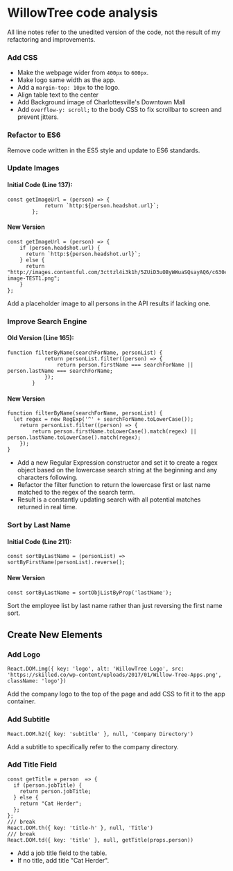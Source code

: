 # WillowTree code analysis

All line notes refer to the unedited version of the code, not the result of my refactoring and improvements.
### Add CSS
- Make the webpage wider from ```400px``` to ```600px```.
- Make logo same width as the app.
- Add a ```margin-top: 10px``` to the logo.
- Align table text to the center
- Add Background image of Charlottesville's Downtown Mall
- Add ```overflow-y: scroll;``` to the body CSS to fix scrollbar to screen and prevent jitters.

### Refactor to ES6
Remove code written in the ES5 style and update to ES6 standards.
### Update Images
#### Initial Code (Line 137):
```
const getImageUrl = (person) => {
            return `http:${person.headshot.url}`;
        };
```
#### New Version
```
const getImageUrl = (person) => {
    if (person.headshot.url) {
      return `http:${person.headshot.url}`;
    } else {
      return "http://images.contentful.com/3cttzl4i3k1h/5ZUiD3uOByWWuaSQsayAQ6/c630e7f851d5adb1876c118dc4811aed/featured-image-TEST1.png";
    }
};
```
Add a placeholder image to all persons in the API results if lacking one.

### Improve Search Engine
#### Old Version (Line 165):
```
function filterByName(searchForName, personList) {
            return personList.filter((person) => {
                return person.firstName === searchForName || person.lastName === searchForName;
            });
        }
```
#### New Version
```
function filterByName(searchForName, personList) {
  let regex = new RegExp('^' + searchForName.toLowerCase());
    return personList.filter((person) => {
        return person.firstName.toLowerCase().match(regex) || person.lastName.toLowerCase().match(regex);
    });
}
```
- Add a new Regular Expression constructor and set it to create a regex object based on the lowercase search string at the beginning and any characters following.
- Refactor the filter function to return the lowercase first or last name matched to the regex of the search term.
- Result is a constantly updating search with all potential matches returned in real time.


### Sort by Last Name
#### Initial Code (Line 211):
```
const sortByLastName = (personList) => sortByFirstName(personList).reverse();
```
#### New Version
```
const sortByLastName = sortObjListByProp('lastName');
```
Sort the employee list by last name rather than just reversing the first name sort.

## Create New Elements
### Add Logo
```
React.DOM.img({ key: 'logo', alt: 'WillowTree Logo', src: 'https://skilled.co/wp-content/uploads/2017/01/Willow-Tree-Apps.png', className: 'logo'})
```
Add the company logo to the top of the page and add CSS to fit it to the app container.

### Add Subtitle
```
React.DOM.h2({ key: 'subtitle' }, null, 'Company Directory')
```
Add a subtitle to specifically refer to the company directory.

### Add Title Field
```
const getTitle = person  => {
  if (person.jobTitle) {
    return person.jobTitle;
  } else {
    return "Cat Herder";
  };
};
/// break
React.DOM.th({ key: 'title-h' }, null, 'Title')
/// break
React.DOM.td({ key: 'title' }, null, getTitle(props.person))
```
- Add a job title field to the table.
- If no title, add title "Cat Herder".
